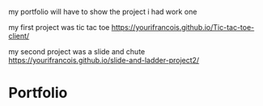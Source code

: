 my portfolio will have to show the project i had work one

my first project was  tic tac toe
https://yourifrancois.github.io/Tic-tac-toe-client/


my second project was  a slide and chute
https://yourifrancois.github.io/slide-and-ladder-project2/
# Portfolio
